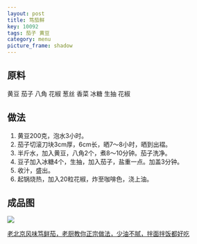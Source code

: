 ```yaml
---
layout: post
title: 笃茄鲜
key: 10092
tags: 茄子 黄豆
category: menu
picture_frame: shadow
---
```


## 原料

黄豆 茄子 八角 花椒 葱丝 香菜 冰糖 生抽 花椒


<!--more-->

## 做法
1. 黄豆200克，泡水3小时。
2. 茄子切滚刀块3cm厚，6cm长，晒7～8小时，晒到出褶。
3. 半斤水，加入黄豆，八角2个，煮8～10分钟。茄子洗净。
4. 豆子加入冰糖4个，生抽，加入茄子，盐重一点。加盖3分钟。
5. 收汁，盛出。
6. 起锅烧热，加入20粒花椒，炸至咖啡色，浇上油。


## 成品图

![](https://s3.us-west-1.amazonaws.com/menchi.xyz/%E7%AC%83%E8%8C%84%E9%B2%9C.jpeg)

[老北京风味笃鲜茄，老厨教你正宗做法，少油不腻，拌面拌饭都好吃](https://www.bilibili.com/video/BV1uM4m117FE/?share_source=copy_web&vd_source=036ac332d404e01dacae59a88123e785)

